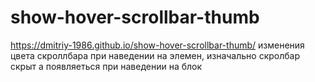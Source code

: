 # show-hover-scrollbar-thumb
https://dmitriy-1986.github.io/show-hover-scrollbar-thumb/
изменения цвета скроллбара при наведении на элемен, изначально скролбар скрыт а появляеться при наведении на блок
